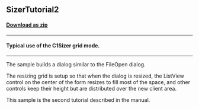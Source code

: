 ## SizerTutorial2
#### [Download as zip](https://minhaskamal.github.io/DownGit/#/home?url=https://github.com/GrapeCity/ComponentOne-WinForms-Samples/tree/master/NetFramework\Sizer\VB\SizerTutorial2)
____
#### Typical use of the C1Sizer grid mode.
____
The sample builds a dialog similar to the FileOpen dialog. 

The resizing grid is setup so that when the dialog is resized, the ListView control on the center of the form resizes to fill most of the space, and other controls keep their height but are distributed over the new client area. 

This sample is the second tutorial described in the manual. 